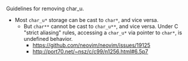 Guidelines for removing char_u.

* Most `char_u*` storage can be cast to `char*`, and vice versa.
    * But `char**` cannot be cast to `char_u**`, and vice versa. Under C "strict aliasing" rules, accessing a `char_u*` via pointer to `char*`, is undefined behavior. 
        * https://github.com/neovim/neovim/issues/19125
        * http://port70.net/~nsz/c/c99/n1256.html#6.5p7